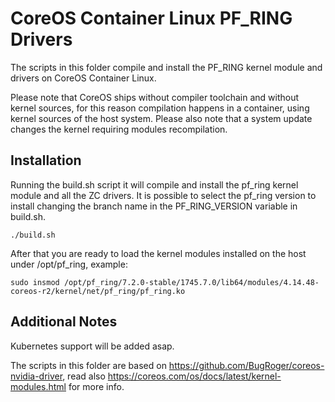 # CoreOS Container Linux PF_RING Drivers

The scripts in this folder compile and install the PF_RING kernel module and drivers on CoreOS Container Linux. 

Please note that CoreOS ships without compiler toolchain and without kernel sources, 
for this reason compilation happens in a container, using kernel sources of the host system.
Please also note that a system update changes the kernel requiring modules recompilation.

## Installation

Running the build.sh script it will compile and install the pf_ring kernel module and all the ZC drivers.
It is possible to select the pf_ring version to install changing the branch name in the PF_RING_VERSION variable in build.sh.

```
./build.sh
```

After that you are ready to load the kernel modules installed on the host under /opt/pf_ring, example:

```
sudo insmod /opt/pf_ring/7.2.0-stable/1745.7.0/lib64/modules/4.14.48-coreos-r2/kernel/net/pf_ring/pf_ring.ko
```

## Additional Notes

Kubernetes support will be added asap.

The scripts in this folder are based on https://github.com/BugRoger/coreos-nvidia-driver,
read also https://coreos.com/os/docs/latest/kernel-modules.html for more info.

